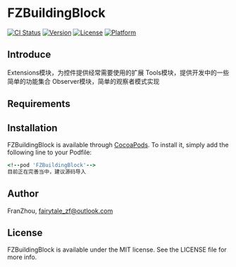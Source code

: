 # FZBuildingBlock

[![CI Status](https://img.shields.io/travis/zhoufan123/FZBuildingBlock.svg?style=flat)](https://travis-ci.org/zhoufan123/FZBuildingBlock)
[![Version](https://img.shields.io/cocoapods/v/FZBuildingBlock.svg?style=flat)](https://cocoapods.org/pods/FZBuildingBlock)
[![License](https://img.shields.io/cocoapods/l/FZBuildingBlock.svg?style=flat)](https://cocoapods.org/pods/FZBuildingBlock)
[![Platform](https://img.shields.io/cocoapods/p/FZBuildingBlock.svg?style=flat)](https://cocoapods.org/pods/FZBuildingBlock)

## Introduce

Extensions模块，为控件提供经常需要使用的扩展
Tools模块，提供开发中的一些简单的功能集合
Observer模块，简单的观察者模式实现


## Requirements

## Installation

FZBuildingBlock is available through [CocoaPods](https://cocoapods.org). To install
it, simply add the following line to your Podfile:


```ruby
<!--pod 'FZBuildingBlock'-->
目前正在完善当中，建议源码导入
```

## Author

FranZhou, fairytale_zf@outlook.com

## License

FZBuildingBlock is available under the MIT license. See the LICENSE file for more info.
